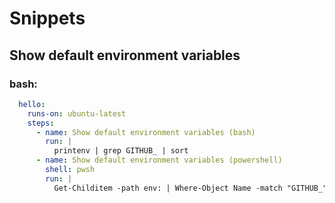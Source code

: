 # Snippets

## Show default environment variables

### bash:



```yaml
  hello:
    runs-on: ubuntu-latest
    steps:
      - name: Show default environment variables (bash)
        run: |
          printenv | grep GITHUB_ | sort
      - name: Show default environment variables (powershell)
        shell: pwsh
        run: |
          Get-Childitem -path env: | Where-Object Name -match "GITHUB_" | Ft -autosize -wrap
```

 

